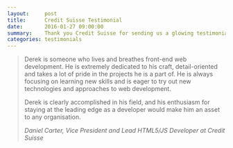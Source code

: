 ```yaml
---
layout:     post
title:      Credit Suisse Testimonial
date:       2016-01-27 09:00:00
summary:    Thank you Credit Suisse for sending us a glowing testimonial.
categories: testimonials
---
```


<blockquote>
  <p>
    Derek is someone who lives and breathes front-end web development. He is extremely dedicated to his craft, 
    detail-oriented and takes a lot of pride in the projects he is a part of. He is always focusing on learning new 
    skills and is eager to try out new technologies and approaches to web development. 
  </p>
  <p>
    Derek is clearly accomplished in his field, and his enthusiasm for staying at the leading edge as a developer would 
    make him an asset to any organisation.
  </p>
  <footer><cite title="Daniel Carter, Vice President and Lead HTML5/JS Developer at Credit Suisse">Daniel Carter, Vice President and Lead HTML5/JS Developer at Credit Suisse</cite></footer>
</blockquote>